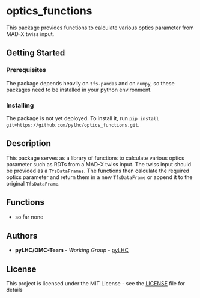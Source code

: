 # optics_functions

This package provides functions to calculate various optics parameter from MAD-X twiss input.

## Getting Started

### Prerequisites

The package depends heavily on `tfs-pandas` and on `numpy`, so these packages need
to be installed in your python environment.

### Installing

The package is not yet deployed. To install it, run `pip install git+https://github.com/pylhc/optics_functions.git`.


## Description

This package serves as a library of functions to calculate various optics parameter such as RDTs from a MAD-X twiss input.
The twiss input should be provided as a `TfsDataFrames`. The functions then calculate the required optics parameter and
return them in a new `TfsDataFrame` or append it to the original `TfsDataFrame`.

## Functions

- so far none

## Authors

* **pyLHC/OMC-Team** - *Working Group* - [pyLHC](https://github.com/orgs/pylhc/teams/omc-team)

## License
This project is licensed under the MIT License - see the [LICENSE](LICENSE) file for details
